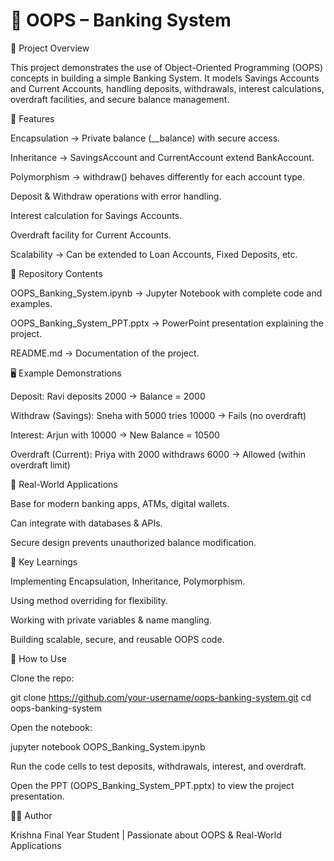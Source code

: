 # 🏦  OOPS – Banking System
📌 Project Overview

This project demonstrates the use of Object-Oriented Programming (OOPS) concepts in building a simple Banking System.
It models Savings Accounts and Current Accounts, handling deposits, withdrawals, interest calculations, overdraft facilities, and secure balance management.

🚀 Features

Encapsulation → Private balance (__balance) with secure access.

Inheritance → SavingsAccount and CurrentAccount extend BankAccount.

Polymorphism → withdraw() behaves differently for each account type.

Deposit & Withdraw operations with error handling.

Interest calculation for Savings Accounts.

Overdraft facility for Current Accounts.

Scalability → Can be extended to Loan Accounts, Fixed Deposits, etc.

📂 Repository Contents

OOPS_Banking_System.ipynb → Jupyter Notebook with complete code and examples.

OOPS_Banking_System_PPT.pptx → PowerPoint presentation explaining the project.

README.md → Documentation of the project.

🖥️ Example Demonstrations

Deposit: Ravi deposits 2000 → Balance = 2000

Withdraw (Savings): Sneha with 5000 tries 10000 → Fails (no overdraft)

Interest: Arjun with 10000 → New Balance = 10500

Overdraft (Current): Priya with 2000 withdraws 6000 → Allowed (within overdraft limit)

🎯 Real-World Applications

Base for modern banking apps, ATMs, digital wallets.

Can integrate with databases & APIs.

Secure design prevents unauthorized balance modification.

📖 Key Learnings

Implementing Encapsulation, Inheritance, Polymorphism.

Using method overriding for flexibility.

Working with private variables & name mangling.

Building scalable, secure, and reusable OOPS code.

📝 How to Use

Clone the repo:

git clone https://github.com/your-username/oops-banking-system.git
cd oops-banking-system


Open the notebook:

jupyter notebook OOPS_Banking_System.ipynb


Run the code cells to test deposits, withdrawals, interest, and overdraft.

Open the PPT (OOPS_Banking_System_PPT.pptx) to view the project presentation.

👨‍💻 Author

Krishna
Final Year Student | Passionate about OOPS & Real-World Applications
